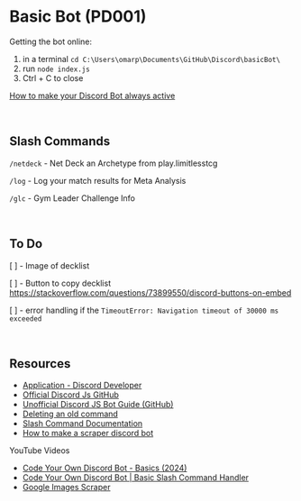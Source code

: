 # Basic Bot (PD001)

Getting the bot online:

1. in a terminal `cd C:\Users\omarp\Documents\GitHub\Discord\basicBot\`
2. run `node index.js`
3. Ctrl + C to close

[How to make your Discord Bot always active](https://stackoverflow.com/questions/64388307/how-to-make-your-discord-bot-always-active)

<BR>

## Slash Commands

`/netdeck` - Net Deck an Archetype from play.limitlesstcg

`/log` - Log your match results for Meta Analysis

`/glc` - Gym Leader Challenge Info

<BR>

## To Do

[ ] - Image of decklist

[ ] - Button to copy decklist https://stackoverflow.com/questions/73899550/discord-buttons-on-embed

[ ] - error handling if the `TimeoutError: Navigation timeout of 30000 ms exceeded`

<BR>

## Resources

-   [Application - Discord Developer](https://discord.com/developers/applications/1221441316026585088/bot)
-   [Official Discord Js GitHub](https://github.com/discordjs/guide/blob/main/code-samples/creating-your-bot/command-deployment/deploy-commands.js)
-   [Unofficial Discord JS Bot Guide (GitHub)](https://github.com/AnIdiotsGuide/discordjs-bot-guide/blob/master/first-bot/your-first-bot.md)
-   [Deleting an old command](https://discordjs.guide/slash-commands/deleting-commands.html#deleting-specific-commands)
-   [Slash Command Documentation](https://discordjs.guide/slash-commands/response-methods.html#ephemeral-responses)
-   [How to make a scraper discord bot](https://medium.com/@matias42/how-to-make-a-scraper-discord-bot-with-javascript-part-1-b59a5dbb71e8)

YouTube Videos

-   [Code Your Own Discord Bot - Basics (2024)](https://www.youtube.com/watch?v=Q0JlD7gCZRs)
-   [Code Your Own Discord Bot | Basic Slash Command Handler](https://www.youtube.com/watch?v=dApRecz4BDc)
-   [Google Images Scraper](https://www.youtube.com/watch?v=GYUc46XPlEI)
